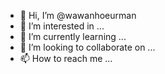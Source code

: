 - 👋 Hi, I’m @wawanhoeurman
- 👀 I’m interested in ...
- 🌱 I’m currently learning ...
- 💞️ I’m looking to collaborate on ...
- 📫 How to reach me ...

<!---
wawanhoeurman/wawanhoeurman is a ✨ special ✨ repository because its `README.md` (this file) appears on your GitHub profile.
You can click the Preview link to take a look at your changes.
--->
